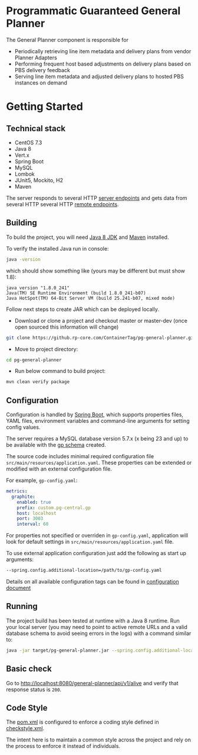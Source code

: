# Programmatic Guaranteed General Planner

The General Planner component is responsible for
- Periodically retrieving line item metadata and delivery plans from vendor Planner Adapters
- Performing frequent host based adjustments on delivery plans based on PBS delivery feedback
- Serving line item metadata and adjusted delivery plans to hosted PBS instances on demand

# Getting Started

## Technical stack
- CentOS 7.3
- Java 8
- Vert.x 
- Spring Boot
- MySQL
- Lombok
- JUnit5, Mockito, H2
- Maven

The server responds to several HTTP [server endpoints](docs/server_endpoints.md) 
and gets data from several HTTP  several HTTP [remote endpoints](docs/remote_endpoints.md).


## Building

To build the project, you will need 
[Java 8 JDK](http://www.oracle.com/technetwork/java/javase/downloads/index.html)
and [Maven](https://maven.apache.org/) installed.

To verify the installed Java run in console:
```bash
java -version
```
which should show something like (yours may be different but must show 1.8):
```
java version "1.8.0_241"
Java(TM) SE Runtime Environment (build 1.8.0_241-b07)
Java HotSpot(TM) 64-Bit Server VM (build 25.241-b07, mixed mode)
```

Follow next steps to create JAR which can be deployed locally. 
- Download or clone a project and checkout master or master-dev (once open sourced this information will change)
```bash
git clone https://github.rp-core.com/ContainerTag/pg-general-planner.git
```

- Move to project directory:
```bash
cd pg-general-planner
```

- Run below command to build project:
```bash
mvn clean verify package
```


## Configuration

Configuration is handled by [Spring Boot](https://docs.spring.io/spring-boot/docs/current/reference/html/boot-features-external-config.html), 
which supports properties files, YAML files, environment variables and command-line arguments for setting config values.

The server requires a MySQL database version 5.7.x (x being 23 and up) to be available with the [gp schema](sql/pg-gp-init-db.sql) created.

The source code includes minimal required configuration file `src/main/resources/application.yaml`.
These properties can be extended or modified with an external configuration file.

For example, `gp-config.yaml`:
```yaml
metrics:
  graphite:
    enabled: true
    prefix: custom.pg-central.gp
    host: localhost
    port: 3003
    interval: 60
```
For properties not specified or overriden in `gp-config.yaml`, application will look for default settings  in `src/main/resources/application.yaml` file.

To use external application configuration just add the following as start up arguments:
```bash
--spring.config.additional-location=/path/to/gp-config.yaml
```

Details on all available configuration tags can be found in [configuration document](docs/config-app.md)

## Running

The project build has been tested at runtime with a Java 8 runtime. 
Run your local server (you may need to point to active remote URLs and a valid database schema to avoid seeing errors in the logs) with a command similar to:
```bash
java -jar target/pg-general-planner.jar --spring.config.additional-location=sample/gp-config.yaml 
```

## Basic check

Go to [http://localhost:8080/general-planner/api/v1/alive](http://localhost:8080/general-planner/api/v1/alive) 
and verify that response status is `200`.


## Code Style

The [pom.xml](pom.xml) is configured to enforce a coding style defined in [checkstyle.xml](checkstyle.xml).

The intent here is to maintain a common style across the project and rely on the process to enforce it instead of individuals.
